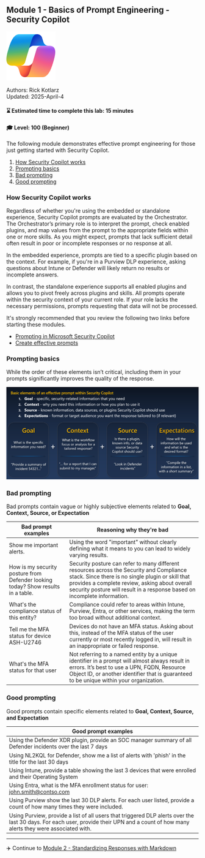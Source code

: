 ## Module 1 - Basics of Prompt Engineering - Security Copilot

![Security Copilot Logo](../.././Images/ic_fluent_copilot_64_64%402x.png)

Authors: Rick Kotlarz<br>
Updated: 2025-April-4

#### ⌛ Estimated time to complete this lab: 15 minutes
#### 🎓 Level: 100 (Beginner)

The following module demonstrates effective prompt engineering for those just getting started with Security Copilot.

1. [How Security Copilot works](#initial-prompt)
2. [Prompting basics](#prompting-basics)
3. [Bad prompting](#bad-prompting)
4. [Good prompting](#good-prompting)


### How Security Copilot works

Regardless of whether you're using the embedded or standalone experience, Security Copilot prompts are evaluated by the Orchestrator. The Orchestrator’s primary role is to interpret the prompt, check enabled plugins, and map values from the prompt to the appropriate fields within one or more skills. As you might expect, prompts that lack sufficient detail often result in poor or incomplete responses or no response at all.

In the embedded experience, prompts are tied to a specific plugin based on the context. For example, if you're in a Purview DLP experience, asking questions about Intune or Defender will likely return no results or incomplete answers.

In contrast, the standalone experience supports all enabled plugins and allows you to pivot freely across plugins and skills. All prompts operate within the security context of your current role. If your role lacks the necessary permissions, prompts requesting that data will not be processed.

It's strongly recommended that you review the following two links before starting these modules.
 - [Prompting in Microsoft Security Copilot](https://learn.microsoft.com/en-us/copilot/security/prompting-security-copilot)
 - [Create effective prompts](https://learn.microsoft.com/en-us/copilot/security/prompting-tips)
 
### Prompting basics

While the order of these elements isn’t critical, including them in your prompts significantly improves the quality of the response.

![Image](./images/001_module1_basic_elements.png)

### Bad prompting

Bad prompts contain vague or highly subjective elements related to **Goal, Context, Source, or Expectation**

| Bad prompt examples | Reasoning why they're bad |
|--------|--------|
| Show me important alerts. | Using the word "important" without clearly defining what it means to you can lead to widely varying results. |
|  How is my security posture from Defender looking today? Show results in a table. | Security posture can refer to many different resources across the Security and Compliance stack. Since there is no single plugin or skill that provides a complete review, asking about overall security posture will result in a response based on incomplete information.
| What's the compliance status of this entity? | Compliance could refer to areas within Intune, Purview, Entra, or other services, making the term too broad without additional context. | 
| Tell me the MFA status for device ASH-U2746 | Devices do not have an MFA status. Asking about this, instead of the MFA status of the user currently or most recently logged in, will result in an inappropriate or failed response. |
| What's the MFA status for that user | Not referring to a named entity by a unique identifier in a prompt will almost always result in errors. It’s best to use a UPN, FQDN, Resource Object ID, or another identifier that is guaranteed to be unique within your organization.|

### Good prompting

Good prompts contain specific elements related to **Goal, Context, Source, and Expectation**

| Good prompt examples |
|--------|
| Using the Defender XDR plugin, provide an SOC manager summary of all Defender incidents over the last 7 days |
| Using NL2KQL for Defender, show me a list of alerts with 'phish' in the title for the last 30 days |
| Using Intune, provide a table showing the last 3 devices that were enrolled and their Operating System |
| Using Entra, what is the MFA enrollment status for user: john.smith@contso.com |
| Using Purview show the last 30 DLP alerts. For each user listed, provide a count of how many times they were included. |
| Using Purview, provide a list of all users that triggered DLP alerts over the last 30 days. For each user, provide their UPN and a count of how many alerts they were associated with. |

--- 

✈️ Continue to [Module 2 - Standardizing Responses with Markdown](.././Module%202%20-%20Standardizing%20Responses%20with%20Markdown)
